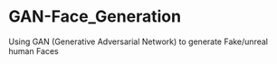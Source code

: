 # GAN-Face_Generation
Using GAN (Generative Adversarial Network) to generate Fake/unreal human Faces
